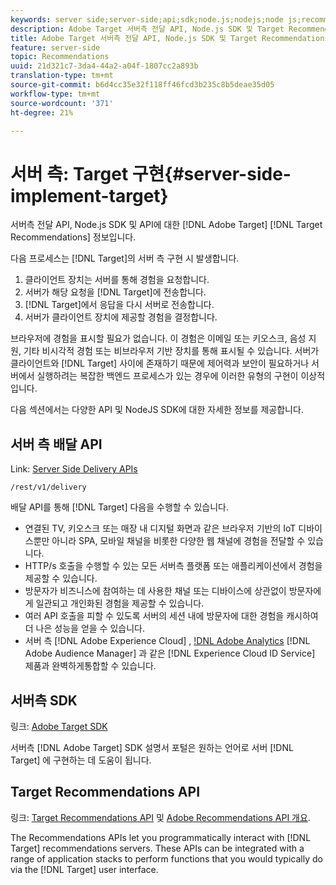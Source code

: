 ```yaml
---
keywords: server side;server-side;api;sdk;node.js;nodejs;node js;recommendations api;api:apis
description: Adobe Target 서버측 전달 API, Node.js SDK 및 Target Recommendations API에 대한 정보입니다.
title: Adobe Target 서버측 전달 API, Node.js SDK 및 Target Recommendations API에 대한 정보입니다.
feature: server-side
topic: Recommendations
uuid: 21d321c7-3da4-44a2-a04f-1807cc2a893b
translation-type: tm+mt
source-git-commit: b6d4cc35e32f118ff46fcd3b235c8b5deae35d05
workflow-type: tm+mt
source-wordcount: '371'
ht-degree: 21%

---
```



# 서버 측: Target 구현{#server-side-implement-target}

서버측 전달 API, Node.js SDK 및 API에 대한 [!DNL Adobe Target] [!DNL Target Recommendations] 정보입니다.

다음 프로세스는 [!DNL Target]의 서버 측 구현 시 발생합니다.

1. 클라이언트 장치는 서버를 통해 경험을 요청합니다.
1. 서버가 해당 요청을 [!DNL Target]에 전송합니다.
1. [!DNL Target]에서 응답을 다시 서버로 전송합니다.
1. 서버가 클라이언트 장치에 제공할 경험을 결정합니다.

브라우저에 경험을 표시할 필요가 없습니다. 이 경험은 이메일 또는 키오스크, 음성 지원, 기타 비시각적 경험 또는 비브라우저 기반 장치를 통해 표시될 수 있습니다. 서버가 클라이언트와 [!DNL Target] 사이에 존재하기 때문에 제어력과 보안이 필요하거나 서버에서 실행하려는 복잡한 백엔드 프로세스가 있는 경우에 이러한 유형의 구현이 이상적입니다.

다음 섹션에서는 다양한 API 및 NodeJS SDK에 대한 자세한 정보를 제공합니다.

## 서버 측 배달 API

Link: [Server Side Delivery APIs](https://developers.adobetarget.com/api/delivery-api/)

`/rest/v1/delivery`

배달 API를 통해 [!DNL Target] 다음을 수행할 수 있습니다.

* 연결된 TV, 키오스크 또는 매장 내 디지털 화면과 같은 브라우저 기반의 IoT 디바이스뿐만 아니라 SPA, 모바일 채널을 비롯한 다양한 웹 채널에 경험을 전달할 수 있습니다.
* HTTP/s 호출을 수행할 수 있는 모든 서버측 플랫폼 또는 애플리케이션에서 경험을 제공할 수 있습니다.
* 방문자가 비즈니스에 참여하는 데 사용한 채널 또는 디바이스에 상관없이 방문자에게 일관되고 개인화된 경험을 제공할 수 있습니다.
* 여러 API 호출을 피할 수 있도록 서버의 세션 내에 방문자에 대한 경험을 캐시하여 더 나은 성능을 얻을 수 있습니다.
* 서버 측 [!DNL Adobe Experience Cloud] , [!DNL Adobe Analytics](AAM) [!DNL Adobe Audience Manager] 과 같은 [!DNL Experience Cloud ID Service] 제품과 완벽하게통합할 수 있습니다.

## 서버측 SDK

링크: [Adobe Target SDK](https://adobetarget-sdks.gitbook.io/docs/)

서버측 [!DNL Adobe Target] SDK 설명서 포털은 원하는 언어로 서버 [!DNL Target] 에 구현하는 데 도움이 됩니다.

## Target Recommendations API

링크: [Target Recommendations API](https://developers.adobetarget.com/api/recommendations) 및 [Adobe Recommendations API 개요](https://docs.adobe.com/content/help/en/target-learn/recommendations-api-tutorial/recs-api-overview.html).

The Recommendations APIs let you programmatically interact with [!DNL Target] recommendations servers. These APIs can be integrated with a range of application stacks to perform functions that you would typically do via the [!DNL Target] user interface.
